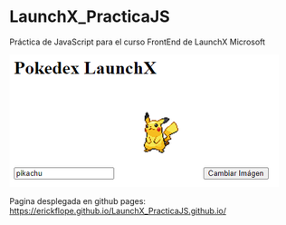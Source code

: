 # LaunchX_PracticaJS
Práctica de JavaScript para el curso FrontEnd de LaunchX Microsoft

![LOGO](./images/preview.png)

Pagina desplegada en github pages: https://erickflope.github.io/LaunchX_PracticaJS.github.io/
